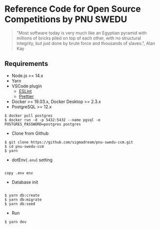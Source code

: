 # Reference Code for Open Source Competitions by PNU SWEDU

> "Most software today is very much like an Egyptian pyramid with millions of bricks piled on top of each other, with no structural integrity, but just done by brute force and thousands of slaves.", Alan Kay

## Requirements

- Node.js >= 14.x
- Yarn
- VSCode plugin
  - [ESLint](https://marketplace.visualstudio.com/items?itemName=dbaeumer.vscode-eslint)
  - [Prettier](https://marketplace.visualstudio.com/items?itemName=esbenp.prettier-vscode)
- Docker >= 19.03.x, Docker Desktop >= 2.3.x
- PostgreSQL >= 12.x

```
$ docker pull postgres
$ docker run -d -p 5432:5432 --name pgsql -e POSTGRES_PASSWORD=postgres postgres
```

- Clone from Github

```
$ git clone https://github.com/sigmadream/pnu-swedu-ccm.git
$ cd pnu-swedu-ccm
$ yarn
```

- dotEnv(`.env`) setting

```

copy .env env

```

- Database init

```

$ yarn db:create
$ yarn db:migrate
$ yarn db:seed

```

- Run

```
$ yarn dev
```
